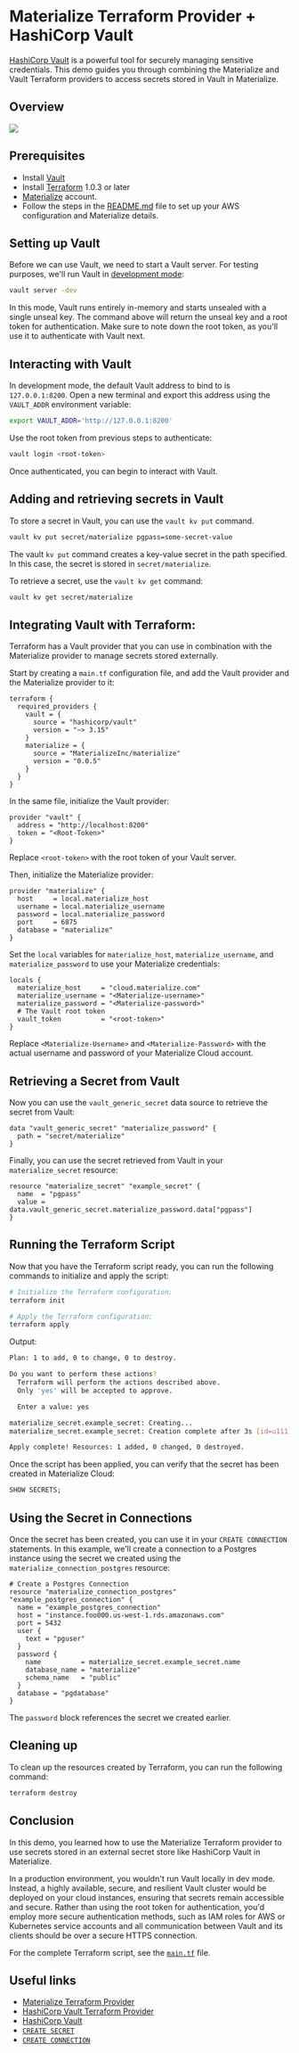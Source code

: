 # Materialize Terraform Provider + HashiCorp Vault

[HashiCorp Vault](https://www.vaultproject.io/) is a powerful tool for securely managing sensitive credentials. This demo guides you through combining the Materialize and Vault Terraform providers to access secrets stored in Vault in Materialize.

## Overview

![](https://github.com/MaterializeInc/demos/assets/21223421/edc48e99-77b3-4c47-8e86-472c51d45f70)

## Prerequisites

- Install [Vault](https://developer.hashicorp.com/vault/downloads)
- Install [Terraform](https://developer.hashicorp.com/terraform/downloads) 1.0.3 or later
- [Materialize](https://cloud.materialize.com/) account.
- Follow the steps in the [README.md](../README.md) file to set up your AWS configuration and Materialize details.

## Setting up Vault

Before we can use Vault, we need to start a Vault server. For testing purposes, we'll run Vault in [development mode](https://developer.hashicorp.com/vault/docs/concepts/dev-server):

```bash
vault server -dev
```

In this mode, Vault runs entirely in-memory and starts unsealed with a single unseal key. The command above will return the unseal key and a root token for authentication. Make sure to note down the root token, as you'll use it to authenticate with Vault next.

## Interacting with Vault

In development mode, the default Vault address to bind to is `127.0.0.1:8200`. Open a new terminal and export this address using the `VAULT_ADDR` environment variable:

```bash
export VAULT_ADDR='http://127.0.0.1:8200'
```

Use the root token from previous steps to authenticate:

```bash
vault login <root-token>
```

Once authenticated, you can begin to interact with Vault.

## Adding and retrieving secrets in Vault

To store a secret in Vault, you can use the `vault kv put` command.

```bash
vault kv put secret/materialize pgpass=some-secret-value
```

The vault `kv put` command creates a key-value secret in the path specified. In this case, the secret is stored in `secret/materialize`.

To retrieve a secret, use the `vault kv get` command:

```bash
vault kv get secret/materialize
```

## Integrating Vault with Terraform:

Terraform has a Vault provider that you can use in combination with the Materialize provider to manage secrets stored externally.

Start by creating a `main.tf` configuration file, and add the Vault provider and the Materialize provider to it:

```hcl
terraform {
  required_providers {
    vault = {
      source = "hashicorp/vault"
      version = "~> 3.15"
    }
    materialize = {
      source = "MaterializeInc/materialize"
      version = "0.0.5"
    }
  }
}
```

In the same file, initialize the Vault provider:

```hcl
provider "vault" {
  address = "http://localhost:8200"
  token = "<Root-Token>"
}
```

Replace `<root-token>` with the root token of your Vault server.

Then, initialize the Materialize provider:

```hcl
provider "materialize" {
  host     = local.materialize_host
  username = local.materialize_username
  password = local.materialize_password
  port     = 6875
  database = "materialize"
}
```

Set the `local` variables for `materialize_host`, `materialize_username`, and `materialize_password` to use your Materialize credentials:

```hcl
locals {
  materialize_host     = "cloud.materialize.com"
  materialize_username = "<Materialize-username>"
  materialize_password = "<Materialize-password>"
  # The Vault root token
  vault_token          = "<root-token>"
}
```

Replace `<Materialize-Username>` and `<Materialize-Password>` with the actual username and password of your Materialize Cloud account.

## Retrieving a Secret from Vault

Now you can use the `vault_generic_secret` data source to retrieve the secret from Vault:

```hcl
data "vault_generic_secret" "materialize_password" {
  path = "secret/materialize"
}
```

Finally, you can use the secret retrieved from Vault in your `materialize_secret` resource:

```hcl
resource "materialize_secret" "example_secret" {
  name  = "pgpass"
  value = data.vault_generic_secret.materialize_password.data["pgpass"]
}
```

## Running the Terraform Script

Now that you have the Terraform script ready, you can run the following commands to initialize and apply the script:

```bash
# Initialize the Terraform configuration:
terraform init

# Apply the Terraform configuration:
terraform apply
```

Output:

```bash
Plan: 1 to add, 0 to change, 0 to destroy.

Do you want to perform these actions?
  Terraform will perform the actions described above.
  Only 'yes' will be accepted to approve.

  Enter a value: yes

materialize_secret.example_secret: Creating...
materialize_secret.example_secret: Creation complete after 3s [id=u111]

Apply complete! Resources: 1 added, 0 changed, 0 destroyed.
```

Once the script has been applied, you can verify that the secret has been created in Materialize Cloud:

```sql
SHOW SECRETS;
```

## Using the Secret in Connections

Once the secret has been created, you can use it in your `CREATE CONNECTION` statements. In this example, we'll create a connection to a Postgres instance using the secret we created using the `materialize_connection_postgres` resource:

```hcl
# Create a Postgres Connection
resource "materialize_connection_postgres" "example_postgres_connection" {
  name = "example_postgres_connection"
  host = "instance.foo000.us-west-1.rds.amazonaws.com"
  port = 5432
  user {
    text = "pguser"
  }
  password {
    name          = materialize_secret.example_secret.name
    database_name = "materialize"
    schema_name   = "public"
  }
  database = "pgdatabase"
}
```

The `password` block references the secret we created earlier.

## Cleaning up

To clean up the resources created by Terraform, you can run the following command:

```bash
terraform destroy
```

## Conclusion

In this demo, you learned how to use the Materialize Terraform provider to use secrets stored in an external secret store like HashiCorp Vault in Materialize.

In a production environment, you wouldn't run Vault locally in dev mode. Instead, a highly available, secure, and resilient Vault cluster would be deployed on your cloud instances, ensuring that secrets remain accessible and secure. Rather than using the root token for authentication, you'd employ more secure authentication methods, such as IAM roles for AWS or Kubernetes service accounts and all communication between Vault and its clients should be over a secure HTTPS connection.

For the complete Terraform script, see the [`main.tf`](./main.tf) file.

## Useful links

- [Materialize Terraform Provider](https://registry.terraform.io/providers/MaterializeInc/materialize/latest/docs)
- [HashiCorp Vault Terraform Provider](https://registry.terraform.io/providers/hashicorp/vault/latest/docs)
- [HashiCorp Vault](https://www.vaultproject.io/)
- [`CREATE SECRET`](https://materialize.com/docs/sql/create-secret/)
- [`CREATE CONNECTION`](https://materialize.com/docs/sql/create-connection/)
